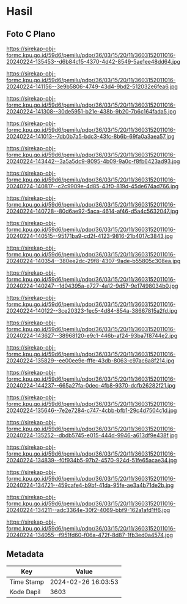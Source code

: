 # Hasil

## Foto C Plano

https://sirekap-obj-formc.kpu.go.id/59d6/pemilu/pdpr/36/03/15/20/11/3603152011016-20240224-135453--d6b84c15-4370-4d42-8549-5ae1ee48dd64.jpg

https://sirekap-obj-formc.kpu.go.id/59d6/pemilu/pdpr/36/03/15/20/11/3603152011016-20240224-141156--3e9b5806-4749-43d4-9bd2-512032e6fea6.jpg

https://sirekap-obj-formc.kpu.go.id/59d6/pemilu/pdpr/36/03/15/20/11/3603152011016-20240224-141308--30de5951-b21e-438b-9b20-7b6c164fada5.jpg

https://sirekap-obj-formc.kpu.go.id/59d6/pemilu/pdpr/36/03/15/20/11/3603152011016-20240224-141013--7db0b7a5-bdc3-43fc-8b6b-69fa0a3aea57.jpg

https://sirekap-obj-formc.kpu.go.id/59d6/pemilu/pdpr/36/03/15/20/11/3603152011016-20240224-143442--3a5a5dc9-8095-4b09-9a0c-f8fb6423ad93.jpg

https://sirekap-obj-formc.kpu.go.id/59d6/pemilu/pdpr/36/03/15/20/11/3603152011016-20240224-140817--c2c9909e-4d85-43f0-819d-45de674ad766.jpg

https://sirekap-obj-formc.kpu.go.id/59d6/pemilu/pdpr/36/03/15/20/11/3603152011016-20240224-140728--80d6ae92-5aca-4614-af46-d5a4c5632047.jpg

https://sirekap-obj-formc.kpu.go.id/59d6/pemilu/pdpr/36/03/15/20/11/3603152011016-20240224-140515--95171ba9-cd2f-4123-9816-21b4017c3843.jpg

https://sirekap-obj-formc.kpu.go.id/59d6/pemilu/pdpr/36/03/15/20/11/3603152011016-20240224-140354--380ee2dc-29f8-4307-9ade-b55805c308ea.jpg

https://sirekap-obj-formc.kpu.go.id/59d6/pemilu/pdpr/36/03/15/20/11/3603152011016-20240224-140247--1d04395a-e727-4a12-9d57-9e17498034b0.jpg

https://sirekap-obj-formc.kpu.go.id/59d6/pemilu/pdpr/36/03/15/20/11/3603152011016-20240224-140122--3ce20323-1ec5-4d84-854a-38667815a2fd.jpg

https://sirekap-obj-formc.kpu.go.id/59d6/pemilu/pdpr/36/03/15/20/11/3603152011016-20240224-143627--38968120-e9c1-446b-af24-93ba7f8744e2.jpg

https://sirekap-obj-formc.kpu.go.id/59d6/pemilu/pdpr/36/03/15/20/11/3603152011016-20240224-135829--ee00ee9e-fffe-43db-8063-c97ac6a8f214.jpg

https://sirekap-obj-formc.kpu.go.id/59d6/pemilu/pdpr/36/03/15/20/11/3603152011016-20240224-144237--665a27fa-0dec-4fb8-9370-dcfb26282f21.jpg

https://sirekap-obj-formc.kpu.go.id/59d6/pemilu/pdpr/36/03/15/20/11/3603152011016-20240224-135646--7e2e7284-c747-4cbb-bfb1-29c4d7504c1d.jpg

https://sirekap-obj-formc.kpu.go.id/59d6/pemilu/pdpr/36/03/15/20/11/3603152011016-20240224-135252--dbdb5745-e015-444d-9946-a613df9e438f.jpg

https://sirekap-obj-formc.kpu.go.id/59d6/pemilu/pdpr/36/03/15/20/11/3603152011016-20240224-134839--f0f934b5-97b2-4570-924d-51fe65acae34.jpg

https://sirekap-obj-formc.kpu.go.id/59d6/pemilu/pdpr/36/03/15/20/11/3603152011016-20240224-134721--459cafe4-b9bf-41da-95fe-ae3a4b71de2b.jpg

https://sirekap-obj-formc.kpu.go.id/59d6/pemilu/pdpr/36/03/15/20/11/3603152011016-20240224-134211--adc3364e-30f2-4069-bbf9-162a1afd1ff6.jpg

https://sirekap-obj-formc.kpu.go.id/59d6/pemilu/pdpr/36/03/15/20/11/3603152011016-20240224-134055--f951fd60-f06a-472f-8d87-1fb3ed0a4574.jpg


## Metadata

| Key        | Value               |
| ---------- | ------------------- |
| Time Stamp | 2024-02-26 16:03:53 |
| Kode Dapil | 3603                |



